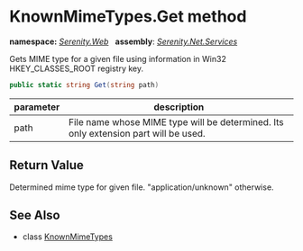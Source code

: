 # KnownMimeTypes.Get method
**namespace:** *[Serenity.Web](../../README.md#serenity.web-namespace)*   **assembly**: *[Serenity.Net.Services](../../README.md)*

Gets MIME type for a given file using information in Win32 HKEY_CLASSES_ROOT registry key.

```csharp
public static string Get(string path)
```

| parameter | description |
| --- | --- |
| path | File name whose MIME type will be determined. Its only extension part will be used. |

## Return Value

Determined mime type for given file. "application/unknown" otherwise.

## See Also

* class [KnownMimeTypes](../KnownMimeTypes.md)